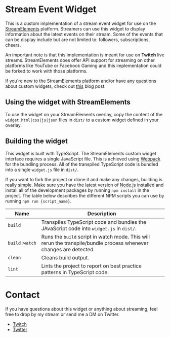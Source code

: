 # Stream Event Widget

This is a custom implementation of a stream event widget for use on the [StreamElements](https://streamelements.com) platform. Streamers can use this widget to display information about the latest events on their stream. Some of the events that can be display include but are not limited to: followers, subscriptions, cheers.

An important note is that this implementation is meant for use on **Twitch** live streams. StreamElements does offer API support for streaming on other platforms like YouTube or Facebook Gaming and this implementation could be forked to work with those platforms.

If you're new to the StreamElements platform and/or have any questions about custom widgets, check out [this](https://blog.streamelements.com/how-can-you-become-a-code-guru-87071f223e1b) blog post.

## Using the widget with StreamElements

To use the widget on your StreamElements overlay, copy the content of the `widget.html|css|js|json` files in `dist/` to a custom widget defined in your overlay.

## Building the widget

This widget is built with TypeScript. The StreamElements custom widget interface requires a single JavaScript file. This is achieved using [Webpack](https://webpack.js.org/) for the bundling process. All of the transpiled TypeScript code is bundled into a single `widget.js` file in `dist/`.

If you want to fork the project or clone it and make any changes, building is really simple. Make sure you have the latest version of [Node.js](https://nodejs.org/en/) installed and install all of the development packages by running `npm install` in the project. The table below describes the different NPM scripts you can use by running `npm run {script_name}`.

| **Name**      | **Description**                                                                                                    |
| ------------- | ------------------------------------------------------------------------------------------------------------------ |
| `build`       | Transpiles TypeScript code and bundles the JAvaScript code into `widget.js` in `dist/`.                            |
| `build:watch` | Runs the `build` script in watch mode. This will rerun the transpile/bundle process whenever changes are detected. |
| `clean`       | Cleans build output.                                                                                               |
| `lint`        | Lints the project to report on best practice patterns in TypeScript code.                                          |

# Contact

If you have questions about this widget or anything about streaming, feel free to drop by my stream or send me a DM on Twitter.

-   [Twitch](https://twitch.tv/monsterabe)
-   [Twitter](https://twitter.com/jasondibabbo)
